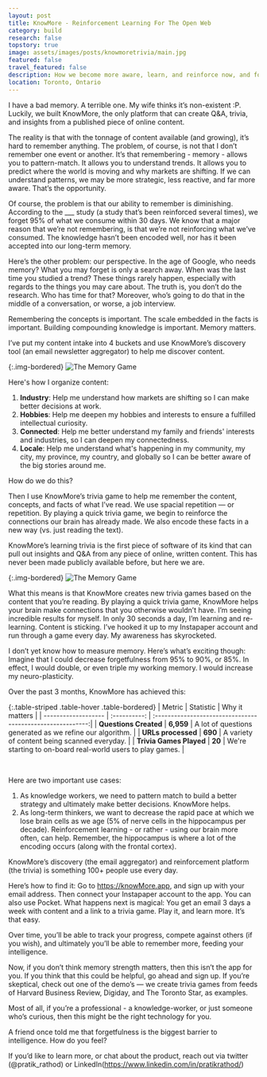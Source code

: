 ```yaml
---
layout: post
title: KnowMore - Reinforcement Learning For The Open Web
category: build
research: false
topstory: true
image: assets/images/posts/knowmoretrivia/main.jpg
featured: false
travel_featured: false
description: How we become more aware, learn, and reinforce now, and for the long-term.
location: Toronto, Ontario
---
```


I have a bad memory. A terrible one. My wife thinks it’s non-existent :P. Luckily, we built KnowMore, the only platform that can create Q&A, trivia, and insights from a published piece of online content.

The reality is that with the tonnage of content available (and growing), it’s hard to remember anything. The problem, of course, is not that I don’t remember one event or another. It’s that remembering - memory - allows you to pattern-match. It allows you to understand trends. It allows you to predict where the world is moving and why markets are shifting. If we can understand patterns, we may be more strategic, less reactive, and far more aware. That’s the opportunity.

Of course, the problem is that our ability to remember is diminishing. According to the \_\_\_ study (a study that’s been reinforced several times), we forget 95% of what we consume within 30 days. We know that a major reason that we’re not remembering, is that we’re not reinforcing what we’ve consumed. The knowledge hasn’t been encoded well, nor has it been accepted into our long-term memory.

Here’s the other problem: our perspective. In the age of Google, who needs memory? What you may forget is only a search away. When was the last time you studied a trend? These things rarely happen, especially with regards to the things you may care about. The truth is, you don’t do the research. Who has time for that? Moreover, who’s going to do that in the middle of a conversation, or worse, a job interview.

Remembering the concepts is important. The scale embedded in the facts is important. Building compounding knowledge is important. Memory matters.

I’ve put my content intake into 4 buckets and use KnowMore’s discovery tool (an email newsletter aggregator) to help me discover content.

{:.img-bordered}
![The Memory Game]({{site.url}}/assets/images/posts/knowmoretrivia/contentorg.png)

Here's how I organize content:

1. **Industry**: Help me understand how markets are shifting so I can make better decisions at work.
2. **Hobbies**: Help me deepen my hobbies and interests to ensure a fulfilled intellectual curiosity.
3. **Connected**: Help me better understand my family and friends' interests and industries, so I can deepen my connectedness.
4. **Locale**: Help me understand what's happening in my community, my city, my province, my country, and globally so I can be better aware of the big stories around me.

How do we do this?

Then I use KnowMore’s trivia game to help me remember the content, concepts, and facts of what I’ve read. We use spacial repetition — or repetition. By playing a quick trivia game, we begin to reinforce the connections our brain has already made. We also encode these facts in a new way (vs. just reading the text).

KnowMore’s learning trivia is the first piece of software of its kind that can pull out insights and Q&A from any piece of online, written content. This has never been made publicly available before, but here we are.

{:.img-bordered}
![The Memory Game]({{site.url}}/assets/images/posts/knowmoretrivia/memory.png)

What this means is that KnowMore creates new trivia games based on the content that you’re reading. By playing a quick trivia game, KnowMore helps your brain make connections that you otherwise wouldn’t have. I’m seeing incredible results for myself. In only 30 seconds a day, I’m learning and re-learning. Content is sticking. I’ve hooked it up to my Instapaper account and run through a game every day. My awareness has skyrocketed.

I don’t yet know how to measure memory. Here’s what’s exciting though: Imagine that I could decrease forgetfulness from 95% to 90%, or 85%. In effect, I would double, or even triple my working memory. I would increase my neuro-plasticity.

Over the past 3 months, KnowMore has achieved this:

{:.table-striped .table-hover .table-bordered}
| Metric | Statistic | Why it matters |
| ------------------- | :----------: | :---------------------------------------------------------:|
| **Questions Created** | **6,959** | A lot of questions generated as we refine our algorithm. |
| **URLs processed** | **690** | A variety of content being scanned everyday. |
| **Trivia Games Played** | **20** | We're starting to on-board real-world users to play games. |

<br/>

Here are two important use cases:

1. As knowledge workers, we need to pattern match to build a better strategy and ultimately make better decisions. KnowMore helps.
2. As long-term thinkers, we want to decrease the rapid pace at which we lose brain cells as we age (5% of nerve cells in the hippocampus per decade). Reinforcement learning - or rather - using our brain more often, can help. Remember, the hippocampus is where a lot of the encoding occurs (along with the frontal cortex).

KnowMore’s discovery (the email aggregator) and reinforcement platform (the trivia) is something 100+ people use every day.

Here’s how to find it: Go to https://knowMore.app, and sign up with your email address. Then connect your Instapaper account to the app. You can also use Pocket. What happens next is magical: You get an email 3 days a week with content and a link to a trivia game. Play it, and learn more. It’s that easy.

Over time, you’ll be able to track your progress, compete against others (if you wish), and ultimately you’ll be able to remember more, feeding your intelligence.

Now, if you don’t think memory strength matters, then this isn’t the app for you. If you think that this could be helpful, go ahead and sign up. If you’re skeptical, check out one of the demo’s — we create trivia games from feeds of Harvard Business Review, Digiday, and The Toronto Star, as examples.

Most of all, if you’re a professional - a knowledge-worker, or just someone who’s curious, then this might be the right technology for you.

A friend once told me that forgetfulness is the biggest barrier to intelligence. How do you feel?

If you’d like to learn more, or chat about the product, reach out via twitter (@pratik_rathod) or LinkedIn(https://www.linkedin.com/in/pratikrathod/)
